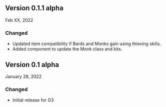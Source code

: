 ## Version 0.1.1 alpha

Feb XX, 2022

### Changed

- Updated item compatibility if Bards and Monks gain using thieving skills.
- Added component to update the Monk class and kits.

## Version 0.1 alpha

January 28, 2022

### Changed

- Initial release for G3
